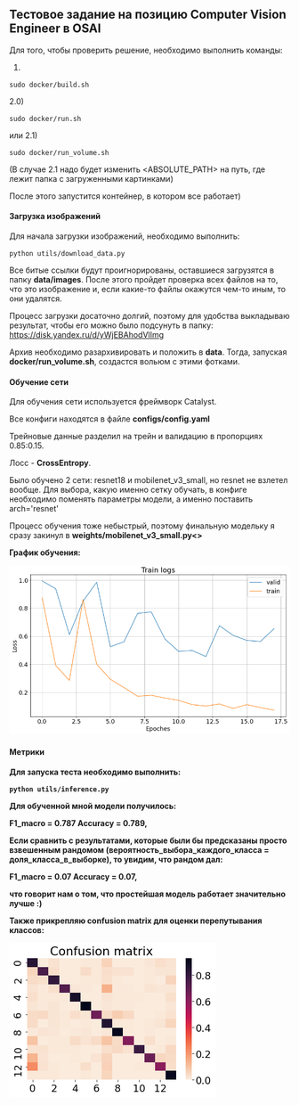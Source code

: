 ## Тестовое задание на позицию Computer Vision Engineer в OSAI

Для того, чтобы проверить решение, необходимо выполнить команды:

1)
```
sudo docker/build.sh
```
2.0)
```
sudo docker/run.sh
```
или 2.1)
```
sudo docker/run_volume.sh
```
(В случае 2.1 надо будет изменить \<ABSOLUTE_PATH\> на путь, где лежит папка с загруженными картинками)

После этого запустится контейнер, в котором все работает)

#### Загрузка изображений

Для начала загрузки изображений, необходимо выполнить:
```
python utils/download_data.py
```
Все битые ссылки будут проигнорированы, оставшиеся загрузятся в папку <b>data/images</b>. После этого пройдет проверка всех файлов на то, что это изображение и, если какие-то файлы окажутся чем-то иным, то они удалятся. 

Процесс загрузки досаточно долгий, поэтому для удобства выкладываю результат, чтобы его можно было подсунуть в папку: https://disk.yandex.ru/d/yWjEBAhodVlImg

Архив необходимо разархивировать и положить в <b>data</b>.
Тогда, запуская <b>docker/run_volume.sh</b>, создастся вольюм с этими фотками.

#### Обучение сети

Для обучения сети используется фреймворк Catalyst.

Все конфиги находятся в файле <b>configs/config.yaml</b>

Трейновые данные разделил на трейн и валидацию в пропорциях 0.85:0.15.

Лосс - <b>CrossEntropy</b>.

Было обучено 2 сети: resnet18 и mobilenet_v3_small, но resnet не взлетел вообще. Для выбора, какую именно сетку обучать, в конфиге необходимо поменять параметры модели, а именно поставить arch='resnet'

Процесс обучения тоже небыстрый, поэтому финальную модельку я сразу закинул в <b>weights/mobilenet_v3_small.py<>

График обучения:

![](pictures/logs.png)


#### Метрики

Для запуска теста необходимо выполнить: 
```
python utils/inference.py
```
Для обученной мной модели получилось:

F1_macro = <b>0.787</b>
Accuracy = <b>0.789</b>,

Если сравнить с результатами, которые были бы предсказаны просто взвешенным рандомом (вероятность_выбора_каждого_класса = доля_класса_в_выборке), то увидим, что рандом дал:

F1_macro = <b>0.07</b>
Accuracy = <b>0.07</b>,

что говорит нам о том, что простейшая модель работает значительно лучше :)

Также прикрепляю confusion matrix для оценки перепутывания классов:

![](pictures/confusion_matrix.png)



